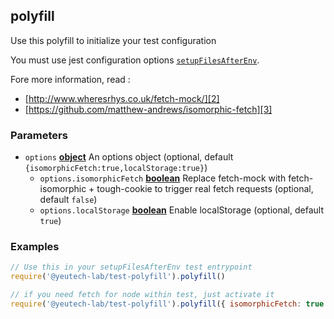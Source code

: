 <!-- Generated by documentation.js. Update this documentation by updating the source code. -->

## polyfill

Use this polyfill to initialize your test configuration

You must use jest configuration options [`setupFilesAfterEnv`][1].

Fore more information, read :

-   [http://www.wheresrhys.co.uk/fetch-mock/][2]
-   [https://github.com/matthew-andrews/isomorphic-fetch][3]

### Parameters

-   `options` **[object][4]** An options object (optional, default `{isomorphicFetch:true,localStorage:true}`)
    -   `options.isomorphicFetch` **[boolean][5]** Replace fetch-mock with fetch-isomorphic + tough-cookie to trigger real fetch requests (optional, default `false`)
    -   `options.localStorage` **[boolean][5]** Enable localStorage (optional, default `true`)

### Examples

```javascript
// Use this in your setupFilesAfterEnv test entrypoint
require('@yeutech-lab/test-polyfill').polyfill()
```

```javascript
// if you need fetch for node within test, just activate it
require('@yeutech-lab/test-polyfill').polyfill({ isomorphicFetch: true })
```

[1]: https://jestjs.io/docs/en/configuration#setupfilesafterenv-array

[2]: http://www.wheresrhys.co.uk/fetch-mock/

[3]: https://github.com/matthew-andrews/isomorphic-fetch

[4]: https://developer.mozilla.org/docs/Web/JavaScript/Reference/Global_Objects/Object

[5]: https://developer.mozilla.org/docs/Web/JavaScript/Reference/Global_Objects/Boolean
